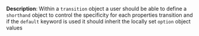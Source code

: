 __Description__: Within a `transition` object a user should be able to define a `shorthand` object to control the specificity for each properties transition and if the `default` keyword is used it should inherit the locally set `option` object values
